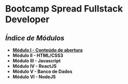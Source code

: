 # **Bootcamp Spread Fullstack Developer**
## *Índice de Módulos*

- [**Módulo I - Conteúdo de abertura**](https://github.com/FawkesC05/dio-notes/Modulo-I_Conteudo-de-Abertura)
- **Módulo II - HTML/CSS3**
- **Módulo III - Javascript**
- **Módulo IV - ReactJS**
- **Módulo V - Banco de Dados**
- **Módulo VI - NodeJS**